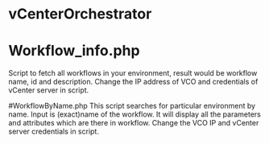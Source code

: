 # vCenterOrchestrator
# Workflow_info.php
Script to fetch all workflows in your environment, result would be workflow name, id and description. 
Change the IP address of VCO and credentials of vCenter server in script.

#WorkflowByName.php
This script searches for particular environment by name. Input is (exact)name of the workflow. It will display all the parameters and attributes which are there in workflow. Change the VCO IP and vCenter server credentials in script.

